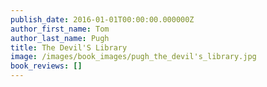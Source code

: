 ```yaml
---
publish_date: 2016-01-01T00:00:00.000000Z
author_first_name: Tom
author_last_name: Pugh
title: The Devil'S Library
image: /images/book_images/pugh_the_devil's_library.jpg
book_reviews: []
---
```

